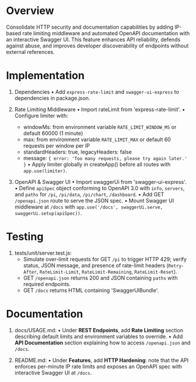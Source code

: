 # Overview

Consolidate HTTP security and documentation capabilities by adding IP-based rate limiting middleware and automated OpenAPI documentation with an interactive Swagger UI. This feature enhances API reliability, defends against abuse, and improves developer discoverability of endpoints without external references.

# Implementation

1. Dependencies
   • Add `express-rate-limit` and `swagger-ui-express` to dependencies in package.json.

2. Rate Limiting Middleware
   • Import rateLimit from 'express-rate-limit'.
   • Configure limiter with:
     - windowMs: from environment variable `RATE_LIMIT_WINDOW_MS` or default 60000 (1 minute)
     - max: from environment variable `RATE_LIMIT_MAX` or default 60 requests per window per IP
     - standardHeaders: true, legacyHeaders: false
     - message: `{ error: 'Too many requests, please try again later.' }`
   • Apply limiter globally in createApp() before all routes with `app.use(limiter)`.

3. OpenAPI & Swagger UI
   • Import swaggerUi from 'swagger-ui-express'.
   • Define `apiSpec` object conforming to OpenAPI 3.0 with `info`, `servers`, and `paths` for `/pi`, `/pi/data`, `/pi/chart`, `/dashboard`.
   • Add GET `/openapi.json` route to serve the JSON spec.
   • Mount Swagger UI middleware at `/docs` with `app.use('/docs', swaggerUi.serve, swaggerUi.setup(apiSpec))`.

# Testing

1. tests/unit/server.test.js:
   - Simulate over-limit requests for GET `/pi` to trigger HTTP 429; verify status, JSON message, and presence of rate-limit headers (`Retry-After`, `RateLimit-Limit`, `RateLimit-Remaining`, `RateLimit-Reset`).
   - GET `/openapi.json` returns 200 and JSON containing `paths` with required endpoints.
   - GET `/docs` returns HTML containing 'SwaggerUIBundle'.

# Documentation

1. docs/USAGE.md:
   • Under **REST Endpoints**, add **Rate Limiting** section describing default limits and environment variables to override.
   • Add **API Documentation** section explaining how to access `/openapi.json` and `/docs`.

2. README.md:
   • Under **Features**, add **HTTP Hardening**: note that the API enforces per-minute IP rate limits and exposes an OpenAPI spec with interactive Swagger UI at `/docs`.